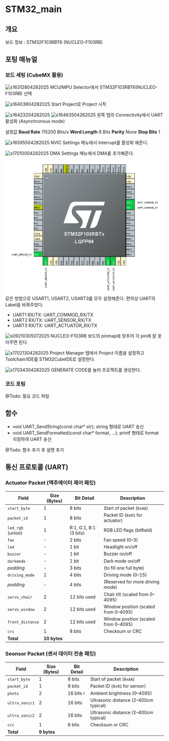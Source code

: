 # STM32_main

## 개요
보드 정보 : STM32F103RBT6 (NUCLEO-F103RB)

## 포팅 매뉴얼
### 보드 세팅 (CubeMX 활용)
![s16312804282025](https://a.okmd.dev/md/680f2ed288d11.png)
MCU/MPU Selector에서 STM32F103RBT6(NUCLEO-F103RB) 선택

![s16403904282025](https://a.okmd.dev/md/680f30f9a452c.png)
Start Project로 Project 시작

![s16423204282025](https://a.okmd.dev/md/680f316aa8be6.png)
![s16463504282025](https://a.okmd.dev/md/680f325d47013.png)
왼쪽 탭의 Connectivity에서 UART 활성화 (Asynchronous mode)

설정값
**Baud Rate** 115200 Bits/s
**Word Length** 8 Bits
**Parity** None
**Stop Bits** 1

![s16595504282025](https://a.okmd.dev/md/680f357e60fea.png)
NVIC Settings 메뉴에서 Interrupt를 활성화 해준다.

![s17010004282025](https://a.okmd.dev/md/680f35bf9b014.png)
DMA Settings 메뉴에서 DMA를 추가해준다.

![pinmap](img/s11211305052025.png)
같은 방법으로 USART1, USART2, USART3를 모두 설정해준다.
편의상 UART의 Label을 바꿔주었다.

- UART1 RX/TX: UART_COMMOD_RX/TX
- UART2 RX/TX: UART_SENSOR_RX/TX
- UART3 RX/TX: UART_ACTUATOR_RX/TX

![s09210305072025](https://a.okmd.dev/md/681aa77222820.png)
NUCLEO-F103RB 보드의 pinmap에 맞추어 각 pin에 잘 꽂아주면 된다.

![s17021304282025](https://a.okmd.dev/md/680f360847663.png)
Project Manager 탭에서 Project 이름을 설정하고 Toolchain/IDE를 STM32CubeIDE로 설정한다.

![s17034304282025](https://a.okmd.dev/md/680f3661ac2cd.png)
GENERATE CODE를 눌러 프로젝트를 생성한다.

### 코드 포팅

@Todo: 필요 코드 파일

## 함수

- void UART_SendString(const char* str);
string 형태로 UART 송신
- void UART_SendFormatted(const char* format, ...);
printf 형태로 format 지정하여 UART 송신

@Todo: 함수 추가 후 설명 추가

## 통신 프로토콜 (UART)
### Actuator Packet (액추에이터 제어 패킷)
| Field             | Size (Bytes) | Bit Detail             | Description                           |
| ----------------- | ------------ | ---------------------- | ------------------------------------- |
| `start_byte`      | 1            | 8 bits                 | Start of packet (`0xAA`)              |
| `packet_id`       | 1            | 8 bits                 | Packet ID (`0x01` for actuator)       |
| `led_rgb` (union) | 1            | R:1, G:1, B:1 (3 bits) | RGB LED flags (bitfield)              |
| `fan`             | -            | 2 bits                 | Fan speed (0–3)                       |
| `led`             | -            | 1 bit                  | Headlight on/off                      |
| `buzzer`          | -            | 1 bit                  | Buzzer on/off                         |
| `darkmode`        | -            | 1 bit                  | Dark mode on/off                      |
| *padding*         | -            | 3 bits                 | (to fill one full byte)               |
| `driving_mode`    | 1            | 4 bits                 | Driving mode (0–15)                   |
| *padding*         | -            | 4 bits                 | (Reserved for more driving mode)      |
| `servo_chair`     | 2            | 12 bits used           | Chair tilt (scaled from 0–4095)       |
| `servo_window`    | 2            | 12 bits used           | Window position (scaled from 0–4095)  |
| `front_distance`  | 2            | 12 bits used           | Window position (scaled from 0–4095)  |
| `crc`             | 1            | 8 bits                 | Checksum or CRC                       |
| **Total**         | **10 bytes** |                        |                                       |


### Seonsor Packet (센서 데이터 전송 패킷)
| Field         | Size (Bytes) | Bit Detail   | Description                           |
| ------------- | ------------ | ------------ | ------------------------------------- |
| `start_byte`  | 1            | 8 bits       | Start of packet (`0xAA`)              |
| `packet_id`   | 1            | 8 bits       | Packet ID (`0x02` for sensor)         |
| `photo`       | 2            | 16 bits r    | Ambient brightness (0–4095)           |
| `ultra_sonic1`| 2            | 16 bits      | Ultrasonic distance (2–400cm typical) |
| `ultra_sonic2`| 2            | 16 bits      | Ultrasonic distance (2–400cm typical) |
| `crc`         | 1            | 8 bits       | Checksum or CRC                       |
| **Total**     | **9 bytes**  |              |                                       |